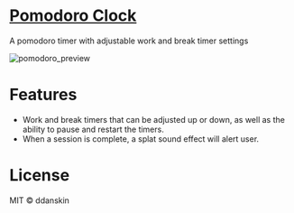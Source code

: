 # [Pomodoro Clock](https://ddanskin.github.io/pomodoro-clock/)
A pomodoro timer with adjustable work and break timer settings

![pomodoro_preview](https://user-images.githubusercontent.com/6474602/40698241-162246f6-639c-11e8-85e7-91f6385f9ea6.jpg)

# Features
* Work and break timers that can be adjusted up or down, as well as the ability to pause and restart the timers.
* When a session is complete, a splat sound effect will alert user.

# License
MIT &copy; ddanskin
